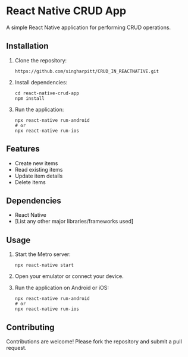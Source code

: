 # React Native CRUD App

A simple React Native application for performing CRUD operations.

## Installation

1. Clone the repository:

   ```
   https://github.com/singharpitt/CRUD_IN_REACTNATIVE.git
   ```

2. Install dependencies:

   ```
   cd react-native-crud-app
   npm install
   ```

3. Run the application:

   ```
   npx react-native run-android
   # or
   npx react-native run-ios
   ```

## Features

- Create new items
- Read existing items
- Update item details
- Delete items

## Dependencies

- React Native
- [List any other major libraries/frameworks used]

## Usage

1. Start the Metro server:

   ```
   npx react-native start
   ```

2. Open your emulator or connect your device.

3. Run the application on Android or iOS:

   ```
   npx react-native run-android
   # or
   npx react-native run-ios
   ```

## Contributing

Contributions are welcome! Please fork the repository and submit a pull request.
